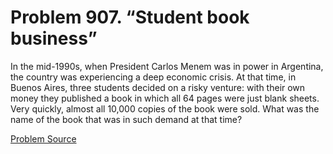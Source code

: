 # Problem 907. “Student book business”

In the mid-1990s, when President Carlos Menem was in power in Argentina, the country was experiencing a deep economic crisis. At that time, in Buenos Aires, three students decided on a risky venture: with their own money they published a book in which all 64 pages were just blank sheets. Very quickly, almost all 10,000 copies of the book were sold. What was the name of the book that was in such demand at that time?

[Problem Source](https://www.trizland.ru/tasks/5454/)